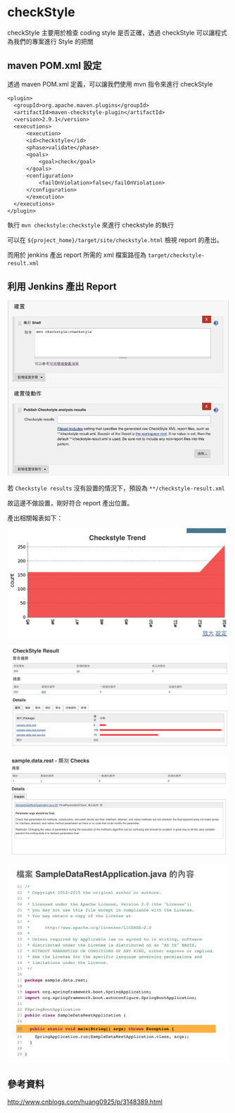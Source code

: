 # checkStyle

checkStyle 主要用於檢查 coding style 是否正確，透過 checkStyle 可以讓程式為我們的專案進行 Style 的把關

## maven POM.xml 設定

透過 maven POM.xml 定義，可以讓我們使用 mvn 指令來進行 checkStyle

```
<plugin>
  <groupId>org.apache.maven.plugins</groupId>
  <artifactId>maven-checkstyle-plugin</artifactId>
  <version>2.9.1</version>
  <executions>
      <execution>
      <id>checkstyle</id>
      <phase>validate</phase>
      <goals>
          <goal>check</goal>
      </goals>
      <configuration>
          <failOnViolation>false</failOnViolation>
      </configuration>
      </execution>
  </executions>
</plugin>
```

執行 `mvn checkstyle:checkstyle` 來進行 checkstyle 的執行

可以在 `${project_home}/target/site/checkstyle.html` 檢視 report 的產出。

而用於 jenkins 產出 report 所需的 xml 檔案路徑為 `target/checkstyle-result.xml`

## 利用 Jenkins 產出 Report

![](assets/README-af081.png)

若 `Checkstyle results` 沒有設置的情況下，預設為 `**/checkstyle-result.xml`

故這邊不做設置，剛好符合 report 產出位置。

產出相關報表如下：

![](./trend.png)

![](./result1.png)

![](./result2.png)

![](./result3.png)

## 參考資料

<http://www.cnblogs.com/huang0925/p/3148389.html>
